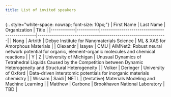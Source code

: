 ```yaml
---
title: List of invited speakers
---
```


<!-- <iframe src="https://docs.google.com/spreadsheets/d/e/2PACX-1vTrhhWHA_ABIXI9XUOInY707Ls0c3oyeeg10bwTu-_EKoEtuNK6YgCNBck7b-EjLquIJRyN56FkUlFT/pubhtml?widget=false&amp;headers=false;chrome=false" width="100%" style="height: 100vh;" frameborder="0" marginheight="0" marginwidth="0"></iframe> 

<iframe src="https://docs.google.com/spreadsheets/d/e/2PACX-1vTrhhWHA_ABIXI9XUOInY707Ls0c3oyeeg10bwTu-_EKoEtuNK6YgCNBck7b-EjLquIJRyN56FkUlFT/pubhtml?widget=true&amp;chrome=false&amp;headers=false" width="100%" height=1000px></iframe> -->

{:. style="white-space: nowrap; font-size: 10px;"}
| First Name | Last Name | Organization                                  | Title                                                         |
|------------|-----------|----------------------------------------------|---------------------------------------------------------------|
| Nong       | Artrith   | Debye Institute for Nanomaterials Science   | ML & XAS for Amorphous Materials                               |
| Olexandr   | Isayev    | CMU                                          | AIMNet2: Robust neural network potential for organic, element-organic molecules and chemical reactions |
| Y          | Z         | University of Michigan                       | Unusual Dynamics of Tetrahedral Liquids Caused by the Competition between Dynamic Heterogeneity and Structural Heterogeneity |
| Volker     | Deringer   | University of Oxford                         | Data-driven interatomic potentials for inorganic materials chemistry |
| Wissam     | Saidi     | NETL                                         | (tentative) Materials Modeling and Machine Learning            |
| Matthew    | Carbone   | Brookhaven National Laboratory               | TBD                                                           |
